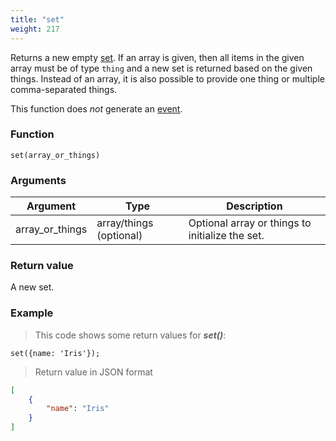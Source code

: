 ```yaml
---
title: "set"
weight: 217
---
```


Returns a new empty [set](../../data-types/set). If an array is given, then all items in the
given array must be of type `thing` and a new set is returned based on the
given things. Instead of an array, it is also possible to provide one thing or multiple comma-separated things.

This function does *not* generate an [event](../../overview/events).

### Function

`set(array_or_things)`

### Arguments

Argument | Type | Description
-------- | ---- | -----------
array_or_things | array/things (optional) | Optional array or things to initialize the set.

### Return value

A new set.

### Example

> This code shows some return values for ***set()***:

```thingsdb,json_response
set({name: 'Iris'});
```

> Return value in JSON format

```json
[
    {
        "name": "Iris"
    }
]
```
